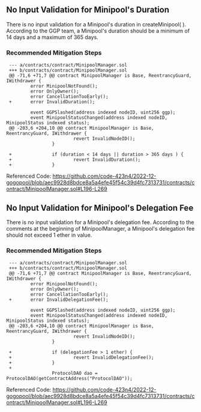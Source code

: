 ## No Input Validation for Minipool's Duration

There is no input validation for a Minipool's duration in createMinipool( ).  According to the GGP team, a Minipool's duration should be a minimum of 14 days and a maximum of 365 days.  

### Recommended Mitigation Steps

     --- a/contracts/contract/MinipoolManager.sol
     +++ b/contracts/contract/MinipoolManager.sol
     @@ -71,6 +71,7 @@ contract MinipoolManager is Base, ReentrancyGuard, IWithdrawer {
             error MinipoolNotFound();
             error OnlyOwner();
             error CancellationTooEarly();
     +       error InvalidDuration();
 
             event GGPSlashed(address indexed nodeID, uint256 ggp);
             event MinipoolStatusChanged(address indexed nodeID, MinipoolStatus indexed status);
     @@ -203,6 +204,10 @@ contract MinipoolManager is Base, ReentrancyGuard, IWithdrawer {
                             revert InvalidNodeID();
                     }
      
     +               if (duration < 14 days || duration > 365 days ) {
     +                       revert InvalidDuration();
     +               }
     
Referenced Code: https://github.com/code-423n4/2022-12-gogopool/blob/aec9928d8bdce8a5a4efe45f54c39d4fc7313731/contracts/contract/MinipoolManager.sol#L196-L269

## No Input Validation for Minipool's Delegation Fee

There is no input validation for a Minipool's delegation fee.  According to the comments at the beginning of MinipoolManager, a Minipool's delegation fee should not exceed 1 ether in value.  

### Recommended Mitigation Steps

     --- a/contracts/contract/MinipoolManager.sol
     +++ b/contracts/contract/MinipoolManager.sol
     @@ -71,6 +71,7 @@ contract MinipoolManager is Base, ReentrancyGuard, IWithdrawer {
             error MinipoolNotFound();
             error OnlyOwner();
             error CancellationTooEarly();
     +       error InvalidDelegationFee();
 
             event GGPSlashed(address indexed nodeID, uint256 ggp);
             event MinipoolStatusChanged(address indexed nodeID, MinipoolStatus indexed status);
     @@ -203,6 +204,10 @@ contract MinipoolManager is Base, ReentrancyGuard, IWithdrawer {
                             revert InvalidNodeID();
                     }
 
     +               if (delegationFee > 1 ether) {
     +                       revert InvalidDelegationFee();  
     +               }
     +
                     ProtocolDAO dao = ProtocolDAO(getContractAddress("ProtocolDAO"));
   
Referenced Code: https://github.com/code-423n4/2022-12-gogopool/blob/aec9928d8bdce8a5a4efe45f54c39d4fc7313731/contracts/contract/MinipoolManager.sol#L196-L269